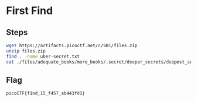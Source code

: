 # First Find

## Steps
```bash
wget https://artifacts.picoctf.net/c/501/files.zip
unzip files.zip
find . -name uber-secret.txt
cat ./files/adequate_books/more_books/.secret/deeper_secrets/deepest_secrets/uber-secret.txt
```

## Flag
```
picoCTF{f1nd_15_f457_ab443fd1}
```
